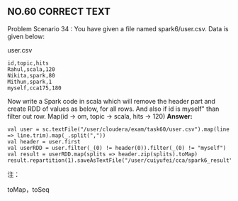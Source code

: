 ## NO.60 CORRECT TEXT

Problem Scenario 34 : You have given a file named spark6/user.csv. Data is given below:

user.csv 

```
id,topic,hits
Rahul,scala,120
Nikita,spark,80
Mithun,spark,1
myself,cca175,180
```

Now write a Spark code in scala which will remove the header part and create RDD of values as below, for all rows. And also if id is myself" than filter out row. Map(id -> om, topic -> scala, hits -> 120)
**Answer:**

```
val user = sc.textFile("/user/cloudera/exam/task60/user.csv").map(line => line.trim).map(_.split(","))
val header = user.first
val userRDD = user.filter(_(0) != header(0)).filter(_(0) != "myself")
val result = userRDD.map(splits => header.zip(splits).toMap)
result.repartition(1).saveAsTextFile("/user/cuiyufei/cca/spark6_result")
```

注：

toMap，toSeq